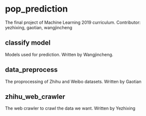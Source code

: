 # pop_prediction
The final project of Machine Learning 2019 curriculum. Contributor: yezhixing, gaotian, wangjincheng

## classify model
Models used for prediction. Written by Wangjincheng.

## data_preprocess
The proprocessing of Zhihu and Weibo datasets. Written by Gaotian

## zhihu_web_crawler
The web crawler to crawl the data we want. Written by Yezhixing

